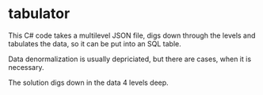 # tabulator
This C# code takes a multilevel JSON file, digs down through the levels and tabulates the data, so it can be put into an SQL table.

Data denormalization is usually depriciated, but there are cases, when it is necessary.

The solution digs down in the data 4 levels deep.
